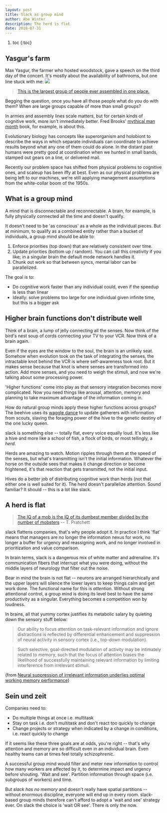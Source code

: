 ```yaml
---
layout: post
title: Slack as group mind
author: Abe Winter
description: The herd is flat
date: 2018-07-31
---
```


1. toc
{:toc}

<style>blockquote {font-style:normal; letter-spacing:inherit;}</style>

## Yasgur's farm

Max Yasgur, the farmer who hosted woodstock, gave a speech on the third day of the concert. It's mostly about the availability of bathrooms, but one line stuck with me: <img src="https://anti.style/flatpixel/group-mind">

> [This is the largest group of people ever assembled in one place.](https://youtu.be/a8eiL25BjkY?t=61)

Begging the question, once you have all those people what do you do with them? When are large groups capable of more than small groups?

In armies and assembly lines scale matters, but for certain kinds of cognitive work, more isn't immediately better. Fred Brooks' [mythical man month](https://en.wikipedia.org/wiki/Mythical_man_month) book, for example, is about this.

Evolutionary biology has concepts like superorganism and holobiont to describe the ways in which separate individuals can coordinate to achieve results beyond what any one of them could do alone. In the distant past humans were pretty good at coordination when we hunted in small bands, stamped out gears on a line, or delivered mail.

Recently our problem space has shifted from physical problems to cognitive ones, and scaleup has been iffy at best. Even as our physical problems are being left to our machines, we're still applying management assumptions from the white-collar boom of the 1950s.

## What is a group mind

A mind that is disconnectable and reconnectable. A brain, for example, is fully physically connected all the time and doesn't qualify.

It doesn't need to be 'as conscious' as a whole as the individual pieces. But at minimum, to qualify as a combined entity rather than a bucket of individuals, a group mind should be able to:

1. Enforce priorities (top down) that are relatively consistent over time.
1. Update priorities (bottom up / random). You can call this creativity if you like; in a singular brain the default mode network handles it.
3. Chunk out work so that between syncs, mental labor can be parallelized.

The goal is to:

- Do cognitive work faster than any individual could, even if the speedup is less than linear
- Ideally: solve problems too large for one individual given infinite time, but this is a bigger ask

## Higher brain functions don't distribute well

Think of a brain, a lump of jelly connecting all the senses. Now think of the bird's nest soup of cords connecting your TV to your VCR. Now think of a brain again.

Even if the eyes are the window to the soul, the brain is an unlikely seat. Somehow when evolution took on the task of integrating the senses, the intractable knot behind the VCR is where self-awareness took root. But it makes sense because that knot is where senses are transformed into action. Add more senses, and you need to weigh the stimuli, and now we're talking about some processing power.

'Higher functions' come into play as that sensory integration becomes more complicated. Now you need things like arousal, attention, memory and planning to take maximum advantage of the information coming in.

How do natural group minds apply these higher functions across groups? The beehive uses its [waggle dance](https://en.wikipedia.org/wiki/Waggle_dance) to update gatherers with information from scouts, slaving the foraging power of the hive to the genetic destiny of the one lucky queen.

slack is something else -- totally flat, every voice equally loud. It's less like a hive and more like a school of fish, a flock of birds, or most tellingly, a *herd*.

Herds are amazing to watch. Motion ripples through them at the speed of the senses, but what's transmitting isn't the initial information. Whatever the horse on the outside sees that makes it change direction or become frightened, it's that reaction that gets transmitted, not the initial input.

Hives do a better job of distributing cognitive work than herds (not that either one is well suited for it). The herd doesn't parallelize attention. Sound familiar? It should -- this is a lot like slack.

## A herd is flat

> [The IQ of a mob is the IQ of its dumbest member divided by the number of mobsters](https://youtu.be/WPMMNvYTEyI?t=8) -- T. Pratchett

slack flattens companies, that's why people adopt it. In practice I think 'flat' means that managers are no longer the information nexus for work, no longer a buffer for urgency and reassigning work, and no longer involved in prioritization and value comparison.

In brain terms, slack is a dangerous mix of white matter and adrenaline. It's communication fibers that interrupt what you were doing, without the middle layers of neurology that filter out the noise.

Bear in mind the brain is not flat -- neurons are arranged hierarchically and the upper layers will silence the lower layers to keep things calm and get work done. The functional name for this is *attention*. Without strong attentional control, a group mind is doing its level best to have the same productivity as a singular. Everything becomes a competition won by loudness.

In brains, all that yummy cortex justifies its metabolic salary by quieting down the sensory stuff below:

> Our ability to focus attention on task-relevant information and ignore distractions is reflected by differential enhancement and suppression of neural activity in sensory cortex (i.e., top-down modulation).

> Such selective, goal-directed modulation of activity may be intimately related to memory, such that the focus of attention biases the likelihood of successfully maintaining relevant information by limiting interference from irrelevant stimuli.

(from [Neural suppression of irrelevant information underlies optimal working memory performance](https://www.ncbi.nlm.nih.gov/pmc/articles/PMC2704557/))

## Sein und zeit

Companies need to:

- Do multiple things at once i.e. multitask
- Stay on task i.e. don't multitask and don't react too quickly to change
- Change projects or strategy when indicated by a change in conditions, i.e. react quickly to change

If it seems like these three goals are at odds, you're right -- that's why attention and memory are so difficult even in an individual brain. Even healthy teams can at times feel totally schizophrenic.

A successful group mind would filter and meter new information to control how many workers are affected by it, to determine impact and urgency before shouting. 'Wait and see'. Partition information through space (i.e. subgroups of workers) and time.

But *slack has no memory* and doesn't really have spatial partitions -- without enormous discipline, everyone will end up in every room. slack-based group minds therefore can't afford to adopt a 'wait and see' strategy ever. On slack the choice is 'wait OR see'. There is only the now.

